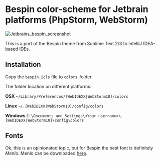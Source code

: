 # Bespin color-scheme for Jetbrain platforms (PhpStorm, WebStorm)

![Jetbrains_bespin_screenshot](https://raw.github.com/villeristi/jetbrains-bespin/master/screenshot.png)

This is a port of the Bespin theme from Sublime Text 2/3 to IntelliJ IDEA-based IDEs.

## Installation

Copy the `bespin.icls` file to `colors`-folder.

The folder location on different platforms:

**OSX**
`~/Library/Preferences/[WebIDEXX|WebStorm10]/colors`

**Linux**
`~/.[WebIDEXX|WebStorm10]/config/colors`

**Windows**
`C:\Documents and Settings\<Your username>\.[WebIDEXX|WebStorm10]\config\colors`

## Fonts

Ok, this is an opinionated topic, but for Bespin the best font is definitely *Menlo*. Menlo can be downloaded [here](https://github.com/hbin/top-programming-fonts).
